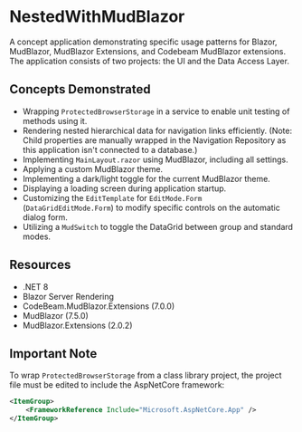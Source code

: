 # NestedWithMudBlazor

A concept application demonstrating specific usage patterns for Blazor, MudBlazor, MudBlazor Extensions, and Codebeam MudBlazor extensions. The application consists of two projects: the UI and the Data Access Layer.

## Concepts Demonstrated

* Wrapping `ProtectedBrowserStorage` in a service to enable unit testing of methods using it.
* Rendering nested hierarchical data for navigation links efficiently. (Note: Child properties are manually wrapped in the Navigation Repository as this application isn't connected to a database.)
* Implementing `MainLayout.razor` using MudBlazor, including all settings.
* Applying a custom MudBlazor theme.
* Implementing a dark/light toggle for the current MudBlazor theme.
* Displaying a loading screen during application startup.
* Customizing the `EditTemplate` for `EditMode.Form` (`DataGridEditMode.Form`) to modify specific controls on the automatic dialog form.
* Utilizing a `MudSwitch` to toggle the DataGrid between group and standard modes.

## Resources

* .NET 8
* Blazor Server Rendering
* CodeBeam.MudBlazor.Extensions (7.0.0)
* MudBlazor (7.5.0)
* MudBlazor.Extensions (2.0.2)

## Important Note

To wrap `ProtectedBrowserStorage` from a class library project, the project file must be edited to include the AspNetCore framework:

```xml
<ItemGroup>
    <FrameworkReference Include="Microsoft.AspNetCore.App" />
</ItemGroup>
